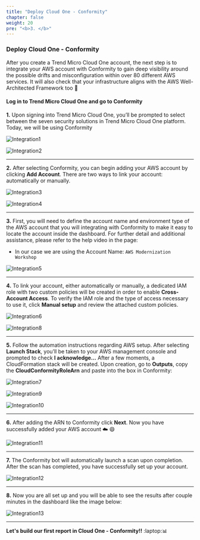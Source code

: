 ```yaml
---
title: "Deploy Cloud One - Conformity"
chapter: false
weight: 20
pre: "<b>3. </b>"
---
```


### Deploy Cloud One - Conformity

After you create a Trend Micro Cloud One account, the next step is to integrate your AWS account with Conformity to gain deep visibility around the possible drifts and misconfiguration within over 80 different AWS services. It will also check that your infrastructure aligns with the AWS Well-Architected Framework too :star_struck:


#### Log in to Trend Micro Cloud One and go to Conformity

**1.** Upon signing into Trend Micro Cloud One, you’ll be prompted to select between the seven security solutions in Trend Micro Cloud One platform. Today, we will be using Conformity

![Integration1](/images/integration1.png) 

![Integration2](/images/integration2.png) 

---

**2.** After selecting Conformity, you can begin adding your AWS account by clicking <b>Add Account</b>. There are two ways to link your account: automatically or manually.

![Integration3](/images/integration3.png) 

![Integration4](/images/integration4.png) 

---

**3.** First, you will need to define the account name and environment type of the AWS account that you will integrating with Conformity to make it easy to locate the account inside the dashboard. For further detail and additional assistance, please refer to the help video in the page:

- In our case we are using the Account Name: <code>AWS Modernization Workshop</code>

![Integration5](/images/integration5.png) 

---

**4.** To link your account, either automatically or manually, a dedicated IAM role with two custom policies will be created in order to enable <b>Cross-Account Access</b>. To verify the IAM role and the type of access necessary to use it, click <b>Manual setup</b> and review the attached custom policies.

![Integration6](/images/integration6.png) 

![Integration8](/images/integration8.png) 


---

**5.** Follow the automation instructions regarding AWS setup. After selecting <b>Launch Stack</b>, you’ll be taken to your AWS management console and prompted to check <b>I acknowledge…</b> After a few moments, a CloudFormation stack will be created. Upon creation, go to <b>Outputs</b>, copy the <b>CloudConformityRoleArn</b> and paste into the box in Conformity:

![Integration7](/images/integration7.png) 

![Integration9](/images/integration9.png) 

![Integration10](/images/integration10.png) 

---

**6.** After adding the ARN to Conformity click <b>Next</b>. Now you have successfully added your AWS account  :cloud: :smile:

![Integration11](/images/integration11.png) 

---

**7.** The Conformity bot will automatically launch a scan upon completion. After the scan has completed, you have successfully set up your account.

![Integration12](/images/integration12.png) 

---

**8.** Now you are all set up and you will be able to see the results after couple minutes in the dashboard like the image below:

![Integration13](/images/integration13.png) 

---

**Let's build our first report in Cloud One - Conformity!!** :laptop::bar_chart:
